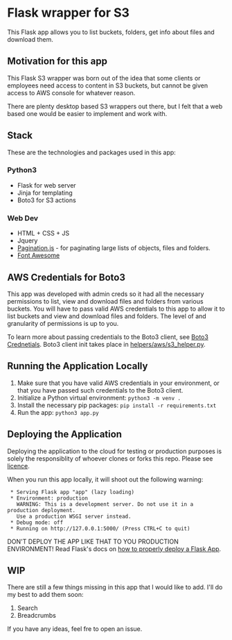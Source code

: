 # Flask wrapper for S3

This Flask app allows you to list buckets, folders, get info about files and download them.

## Motivation for this app

This Flask S3 wrapper was born out of the idea that some clients or employees need access to content in S3 buckets, but cannot be given access to AWS console for whatever reason.

There are plenty desktop based S3 wrappers out there, but I felt that a web based one would be easier to implement and work with.

## Stack
These are the technologies and packages used in this app:
### Python3
* Flask for web server
* Jinja for templating
* Boto3 for S3 actions

### Web Dev
* HTML + CSS + JS
* Jquery
* [Pagination.js](https://pagination.js.org/) - for paginating large lists of objects, files and folders.
* [Font Awesome](https://fontawesome.com/)

## AWS Credentials for Boto3
This app was developed with admin creds so it had all the necessary permissions to list, view and download files and folders from various buckets. You will have to pass valid AWS credentials to this app to allow it to list buckets and view and download files and folders. The level of and granularity of permissions is up to you.

To learn more about passing credentials to the Boto3 client, see [Boto3 Crednetials](https://boto3.amazonaws.com/v1/documentation/api/latest/guide/credentials.html). Boto3 client init takes place in [helpers/aws/s3_helper.py](helpers/aws/s3_helper.py).

## Running the Application Locally
1. Make sure that you have valid AWS credentials in your environment, or that you have passed such credentials to the Boto3 client.
2. Initialize a Python virtual environment: `python3 -m venv .`
3. Install the necessary pip packages: `pip install -r requirements.txt`
4. Run the app: `python3 app.py`

## Deploying the Application
Deploying the application to the cloud for testing or production purposes is solely the responsiblity of whoever clones or forks this repo. Please see [licence](/LICENSE.txt).

When you run this app locally, it will shoot out the following warning:
```
 * Serving Flask app "app" (lazy loading)
 * Environment: production
   WARNING: This is a development server. Do not use it in a production deployment.
   Use a production WSGI server instead.
 * Debug mode: off
 * Running on http://127.0.0.1:5000/ (Press CTRL+C to quit)
```
DON'T DEPLOY THE APP LIKE THAT TO YOU PRODUCTION ENVIRONMENT! Read Flask's docs on [how to properly deploy a Flask App](https://flask.palletsprojects.com/en/master/deploying/).

## WIP
There are still a few things missing in this app that I would like to add. I'll do my best to add them soon:
1. Search
2. Breadcrumbs

If you have any ideas, feel fre to open an issue.
